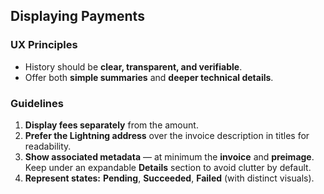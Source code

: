 ## Displaying Payments
### UX Principles
- History should be **clear, transparent, and verifiable**.
- Offer both **simple summaries** and **deeper technical details**.

### Guidelines
1. **Display fees separately** from the amount.
2. **Prefer the Lightning address** over the invoice description in titles for readability.
3. **Show associated metadata** — at minimum the **invoice** and **preimage**.  
   Keep under an expandable **Details** section to avoid clutter by default.
4. **Represent states:** **Pending**, **Succeeded**, **Failed** (with distinct visuals).

